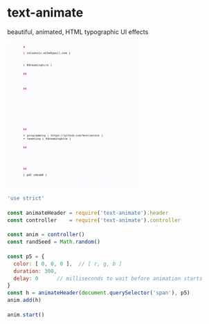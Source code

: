 # text-animate

beautiful, animated, HTML typographic UI effects

![alt text](example.gif "example of usage on my personal website")


```javascript
'use strict'

const animateHeader = require('text-animate').header
const controller    = require('text-animate').controller

const anim = controller()
const randSeed = Math.random()

const p5 = {
  color: [ 0, 0, 0 ],  // [ r, g, b ]
  duration: 300,
  delay: 0      // milliseconds to wait before animation starts
}
const h = animateHeader(document.querySelector('span'), p5)
anim.add(h)

anim.start()
```
